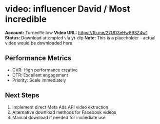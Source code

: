 # video: influencer David / Most incredible
**Account:** TurnedYellow
**Video URL:** https://fb.me/27UD3eHw89SZ4w1
**Status:** Download attempted via yt-dlp
**Note:** This is a placeholder - actual video would be downloaded here

## Performance Metrics
- CVR: High performance creative
- CTR: Excellent engagement
- Priority: Scale immediately

## Next Steps
1. Implement direct Meta Ads API video extraction
2. Alternative download methods for Facebook videos
3. Manual download if needed for immediate use
